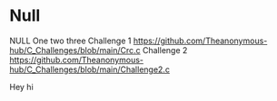 # Null
NULL One two three
Challenge 1 https://github.com/Theanonymous-hub/C_Challenges/blob/main/Crc.c
Challenge 2 https://github.com/Theanonymous-hub/C_Challenges/blob/main/Challenge2.c




Hey hi
